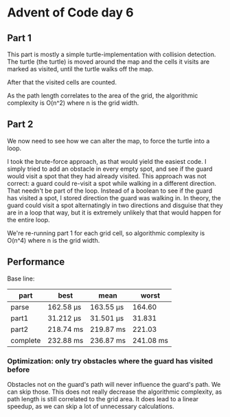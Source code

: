 # Advent of Code day 6

## Part 1

This part is mostly a simple turtle-implementation with collision detection. The turtle  (the turtle) is moved around the map and the cells it visits are marked as visited, until the turtle walks off the map.

After that the visited cells are counted.

As the path length correlates to the area of the grid, the algorithmic complexity is O(n^2) where n is the grid width.

## Part 2

We now need to see how we can alter the map, to force the turtle into a loop.

I took the brute-force approach, as that would yield the easiest code. I simply tried to add an obstacle in every empty spot, and see if the guard would visit a spot that they had already visited. This approach was not correct: a guard could re-visit a spot while walking in a different direction. That needn't be part of the loop. Instead of a boolean to see if the guard has visited a spot, I stored direction the guard was walking in. In theory, the guard could visit a spot alternatingly in two directions and disguise that they are in a loop that way, but it is extremely unlikely that that would happen for the entire loop.

We're re-running part 1 for each grid cell, so algorithmic complexity is O(n^4) where n is the grid width.

## Performance

Base line:

| part | best | mean | worst |
|------|------|------|-------|
| parse      | 162.58 µs | 163.55 µs | 164.60  |
| part1      | 31.212 µs | 31.501 µs|  31.831  |
| part2      | 218.74 ms | 219.87 ms | 221.03  |
| complete   | 232.88 ms | 236.87 ms | 241.08 ms   |

### Optimization: only try obstacles where the guard has visited before

Obstacles not on the guard's path will never influence the guard's path. We can skip those. This does not really decrease the algorithmic complexity, as path length is still correlated to the grid area. It does lead to a linear speedup, as we can skip a lot of unnecessary calculations.
